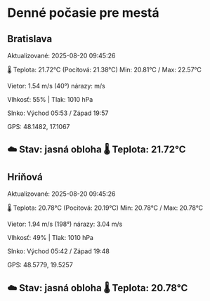 ﻿# Denné počasie pre mestá

## Bratislava
Aktualizované: 2025-08-20 09:45:26

🌡️ Teplota: 21.72°C 
(Pocitová: 21.38°C)
Min: 20.81°C / Max: 22.57°C

Vietor: 1.54 m/s    (40°) 
nárazy:  m/s

Vlhkosť: 55% | Tlak: 1010 hPa

Slnko: Východ 05:53 / Západ 19:57

GPS: 48.1482, 17.1067

☁️ Stav: jasná obloha        🌡️ Teplota: 21.72°C
---

## Hriňová
Aktualizované: 2025-08-20 09:45:26

🌡️ Teplota: 20.78°C 
(Pocitová: 20.19°C)
Min: 20.78°C / Max: 20.78°C

Vietor: 1.94 m/s (198°)
nárazy: 3.04 m/s

Vlhkosť: 49% | Tlak: 1010 hPa

Slnko: Východ 05:42 / Západ 19:48

GPS: 48.5779, 19.5257

☁️ Stav: jasná obloha        🌡️ Teplota: 20.78°C
---
